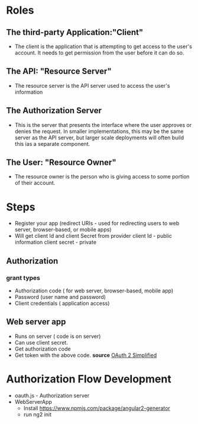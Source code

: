 # Roles
## The third-party Application:"Client"
  * The client is the application that is attempting to get access to the user's account. It needs to get permission from the user before it can do so.
## The API: "Resource Server"
  * The resource server is the API server used to access the user's information
## The Authorization Server
  * This is the server that presents the interface where the user approves or denies the request. In smaller implementations, this may be the same server as the API server, but larger scale deployments will often build this ias a separate component.
## The User: "Resource Owner"
  * The resource owner is the person who is giving access to some portion of their account.

# Steps
  * Register your app (redirect URIs - used for redirecting users to web server, browser-based, or mobile apps)
  * Will get client Id and client Secret from provider
        client Id - public information
        client secret - private
## Authorization
### grant types
   * Authorization code  ( for web server, browser-based, mobile app)
   * Password (user name and password)
   * Client credentials ( application access)
## Web server app
   * Runs on server ( code is on server)
   * Can use client secret.
   * Get authorization code
   * Get token with the above code. 
__source__ [OAuth 2 Simplified](https://aaronparecki.com/oauth-2-simplified/)

# Authorization Flow Development
  * oauth.js        - Authorization server
  * WebServerApp
     * Install https://www.npmjs.com/package/angular2-generator
     * run ng2 init
     